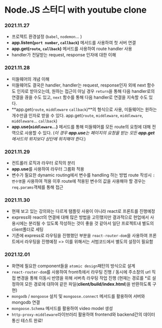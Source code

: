 # Node.JS 스터디 with youtube clone

### 2021.11.27

- 프로젝트 환경설정 (`babel`, `nodemon`... )
- **app.listen(`port number`, `callback`)** 메서드를 사용하여 첫 서버 연결
- **app.get(`route`, `callback`)** 메서드를 사용하여 route handler 사용
- handler가 전달받는 request, response 인자에 대한 이해

### 2021.11.28

- 미들웨어의 개념 이해
- 미들웨어도 결국은 handler, handler는 request, response인자 외에 next 함수도 인자로 받아오는데, 원하는 접근이 아닐 경우 `return`을 통해 다음 handler로의 연결을 끊을 수도 있고, `next` 함수를 통해 다음 handler로 연결을 지속할 수도 있다.
- **app.get(`route`, `middleware` `callback`)**의 형식으로 사용, 미들웨어는 원하는 개수만큼 인자로 받을 수 있다. app.get(`route`, `middleware`, `middleware`, `middleware`... `callback`)
- **app.use(`middleware`...)** 메서드를 통해 미들웨어를 모든 route의 요청에 대해 전역으로 사용할 수 있다. (_이 경우 **app.use**는 페이지의 요청을 받는 모든 **app.get** 메서드의 위치보다 상단에 위치해야 한다._)

### 2021.11.29

- 컨트롤러 로직과 라우터 로직의 분리
- **app.use**를 사용하여 라우터 그룹화 적용
- 변수가 필요한 dynamic routing에서 변수를 handling 하는 방법
  route 작성시 `:변수명`을 사용하여 적용 이후 route에 적용된 변수의 값을 사용해야 할 경우는 `req.params`객체를 통해 접근

### 2021.11.30

- 현재 보고 있는 강의와는 다르게 탬플릿 사용이 아니라 react로 프론트를 진행예정
- express와 react의 연결에 대해 많은 방법을 고민했지만 결과적으로 현업에서 사용시에는 분리될 수 있도록 작성하는 것이 좋을 것 같아서 일단 프로젝트내 별도의 client폴더로 세팅
- 기존에 express로 라우팅을 진행했던 부분을 `react-router-dom`을 사용하여 프론트에서 라우팅을 진행예정 => 이를 위해서는 서범코드에서 별도의 설정이 필요함

### 2021.12.01

- 화면에 필요한 component들을 `atomic design`패턴의 방식으로 설계
- `react-router-dom`를 사용하여 front측에서 라우팅 진행 / 동시에 주소창의 url 직접 변경을 통해 이동시 반영을 위해 서버측 라우팅 작업 진행 (현재는 경로를 \*로 설정하여 모든 경로에 대하여 같은 파일(**client/build/index.html**)을 반환하도록 구현)
- `mongodb` / `mongoose` 설치 및 `mongoose.connect` 메서드를 활용하여 서버와 mongodb 연결
- `mongoose.Schema` 메서드를 활용하여 video model 생성
- `http-proxy-middleware`라이브러리 활용하여 frontend와 backend간의 데이터 통신 테스트 완료!
